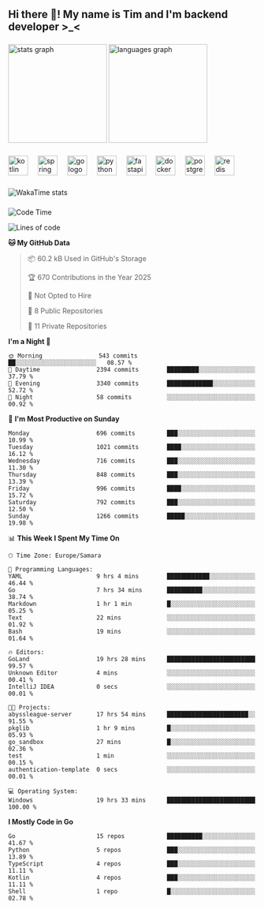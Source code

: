 <h2 align="left">Hi there 👋! My name is Tim and I'm backend developer >_<</h2>

###

<div align="left">
  <img src="https://github-readme-stats-qilm.vercel.app/api?username=intezya&hide_title=false&hide_rank=false&show_icons=true&include_all_commits=true&count_private=true&disable_animations=false&theme=omni&locale=en&hide_border=true&order=1&show=prs_merged&hide=issues" height="200" alt="stats graph"  />
  <img src="https://github-readme-stats-qilm.vercel.app/api/top-langs?username=intezya&locale=en&hide_title=false&layout=donut&langs_count=5&theme=omni&hide_border=true&order=2&exclude_repo=github-readme-stats&hide=mako" height="200" alt="languages graph"  />
</div>

###

<div align="left">
  <img src="https://img.shields.io/badge/Kotlin-7F52FF?logo=kotlin&logoColor=white&style=for-the-badge" height="40" alt="kotlin logo"  />
  <img width="12" />
  <img src="https://img.shields.io/badge/Spring-6DB33F?logo=spring&logoColor=black&style=for-the-badge" height="40" alt="spring logo"  />
  <img width="12" />
  <img src="https://img.shields.io/badge/Go-00ADD8?logo=go&logoColor=white&style=for-the-badge" height="40" alt="go logo"  />
  <img width="12" />
  <img src="https://img.shields.io/badge/Python-3776AB?logo=python&logoColor=white&style=for-the-badge" height="40" alt="python logo"  />
  <img width="12" />
  <img src="https://img.shields.io/badge/FastAPI-009688?logo=fastapi&logoColor=white&style=for-the-badge" height="40" alt="fastapi logo"  />
  <img width="12" />
  <img src="https://img.shields.io/badge/Docker-2496ED?logo=docker&logoColor=white&style=for-the-badge" height="40" alt="docker logo"  />
  <img width="12" />
  <img src="https://img.shields.io/badge/PostgreSQL-4169E1?logo=postgresql&logoColor=white&style=for-the-badge" height="40" alt="postgresql logo"  />
  <img width="12" />
  <img src="https://img.shields.io/badge/Redis-DC382D?logo=redis&logoColor=white&style=for-the-badge" height="40" alt="redis logo"  />
</div>

###

<picture>
	<source
		srcset="https://github-readme-stats-qilm.vercel.app/api/wakatime?username=intezya&theme=omni&layout=compact&hide_border=true"
		media="(prefers-color-scheme: dark)%2C (prefers-color-scheme: no-preference)"
	/>
	<img alt="WakaTime stats" src="https://github-readme-stats-qilm.vercel.app/api/wakatime?username=intezya&theme=omni&layout=compact&hide_border=true&"/>
</picture>

###

<!--START_SECTION:waka-->
![Code Time](http://img.shields.io/badge/Code%20Time-792%20hrs%2034%20mins-blue)

![Lines of code](https://img.shields.io/badge/From%20Hello%20World%20I%27ve%20Written-949.7%20thousand%20lines%20of%20code-blue)

**🐱 My GitHub Data** 

> 📦 60.2 kB Used in GitHub's Storage 
 > 
> 🏆 670 Contributions in the Year 2025
 > 
> 🚫 Not Opted to Hire
 > 
> 📜 8 Public Repositories 
 > 
> 🔑 11 Private Repositories 
 > 
**I'm a Night 🦉** 

```text
🌞 Morning                543 commits         ██░░░░░░░░░░░░░░░░░░░░░░░   08.57 % 
🌆 Daytime                2394 commits        █████████░░░░░░░░░░░░░░░░   37.79 % 
🌃 Evening                3340 commits        █████████████░░░░░░░░░░░░   52.72 % 
🌙 Night                  58 commits          ░░░░░░░░░░░░░░░░░░░░░░░░░   00.92 % 
```
📅 **I'm Most Productive on Sunday** 

```text
Monday                   696 commits         ███░░░░░░░░░░░░░░░░░░░░░░   10.99 % 
Tuesday                  1021 commits        ████░░░░░░░░░░░░░░░░░░░░░   16.12 % 
Wednesday                716 commits         ███░░░░░░░░░░░░░░░░░░░░░░   11.30 % 
Thursday                 848 commits         ███░░░░░░░░░░░░░░░░░░░░░░   13.39 % 
Friday                   996 commits         ████░░░░░░░░░░░░░░░░░░░░░   15.72 % 
Saturday                 792 commits         ███░░░░░░░░░░░░░░░░░░░░░░   12.50 % 
Sunday                   1266 commits        █████░░░░░░░░░░░░░░░░░░░░   19.98 % 
```


📊 **This Week I Spent My Time On** 

```text
🕑︎ Time Zone: Europe/Samara

💬 Programming Languages: 
YAML                     9 hrs 4 mins        ████████████░░░░░░░░░░░░░   46.44 % 
Go                       7 hrs 34 mins       ██████████░░░░░░░░░░░░░░░   38.74 % 
Markdown                 1 hr 1 min          █░░░░░░░░░░░░░░░░░░░░░░░░   05.25 % 
Text                     22 mins             ░░░░░░░░░░░░░░░░░░░░░░░░░   01.92 % 
Bash                     19 mins             ░░░░░░░░░░░░░░░░░░░░░░░░░   01.64 % 

🔥 Editors: 
GoLand                   19 hrs 28 mins      █████████████████████████   99.57 % 
Unknown Editor           4 mins              ░░░░░░░░░░░░░░░░░░░░░░░░░   00.41 % 
IntelliJ IDEA            0 secs              ░░░░░░░░░░░░░░░░░░░░░░░░░   00.01 % 

🐱‍💻 Projects: 
abyssleague-server       17 hrs 54 mins      ███████████████████████░░   91.55 % 
pkglib                   1 hr 9 mins         █░░░░░░░░░░░░░░░░░░░░░░░░   05.93 % 
go_sandbox               27 mins             █░░░░░░░░░░░░░░░░░░░░░░░░   02.36 % 
test                     1 min               ░░░░░░░░░░░░░░░░░░░░░░░░░   00.15 % 
authentication-template  0 secs              ░░░░░░░░░░░░░░░░░░░░░░░░░   00.01 % 

💻 Operating System: 
Windows                  19 hrs 33 mins      █████████████████████████   100.00 % 
```

**I Mostly Code in Go** 

```text
Go                       15 repos            ██████████░░░░░░░░░░░░░░░   41.67 % 
Python                   5 repos             ███░░░░░░░░░░░░░░░░░░░░░░   13.89 % 
TypeScript               4 repos             ███░░░░░░░░░░░░░░░░░░░░░░   11.11 % 
Kotlin                   4 repos             ███░░░░░░░░░░░░░░░░░░░░░░   11.11 % 
Shell                    1 repo              █░░░░░░░░░░░░░░░░░░░░░░░░   02.78 % 
```




<!--END_SECTION:waka-->
